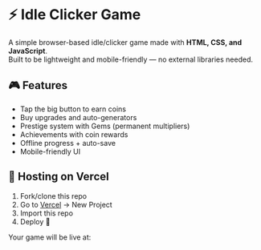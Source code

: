 # ⚡ Idle Clicker Game

A simple browser-based idle/clicker game made with **HTML, CSS, and JavaScript**.  
Built to be lightweight and mobile-friendly — no external libraries needed.

## 🎮 Features
- Tap the big button to earn coins
- Buy upgrades and auto-generators
- Prestige system with Gems (permanent multipliers)
- Achievements with coin rewards
- Offline progress + auto-save
- Mobile-friendly UI

## 🚀 Hosting on Vercel
1. Fork/clone this repo  
2. Go to [Vercel](https://vercel.com) → New Project  
3. Import this repo  
4. Deploy 🎉  

Your game will be live at:  
